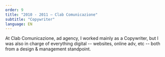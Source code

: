 ```yaml
---
order: 9
title: "2010 - 2011 — Clab Comunicazione"
subtitle: "Copywriter"
language: EN
---
```


At Clab Comunicazione, ad agency, I worked mainly as a Copywriter, but I was also in charge of everything digital -- websites, online adv, etc -- both from a design &amp; management standpoint.

